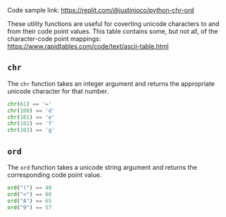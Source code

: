 Code sample link: <https://replit.com/@justinjoco/python-chr-ord>

These utility functions are useful for coverting unicode characters to and from their code point values. This table contains some, but not all, of the character-code point mappings: <https://www.rapidtables.com/code/text/ascii-table.html>

## `chr`
The `chr` function takes an integer argument and returns the appropriate unicode character for that number. 
```python
chr(61) == '='
chr(100) == 'd'
chr(101) == 'e'
chr(102) == 'f'
chr(103) == 'g'

```

## `ord`
The `ord` function takes a unicode string argument and returns the corresponding code point value.
```python
ord("(") == 40
ord("<") == 60
ord("A") == 65
ord("9") == 57
```